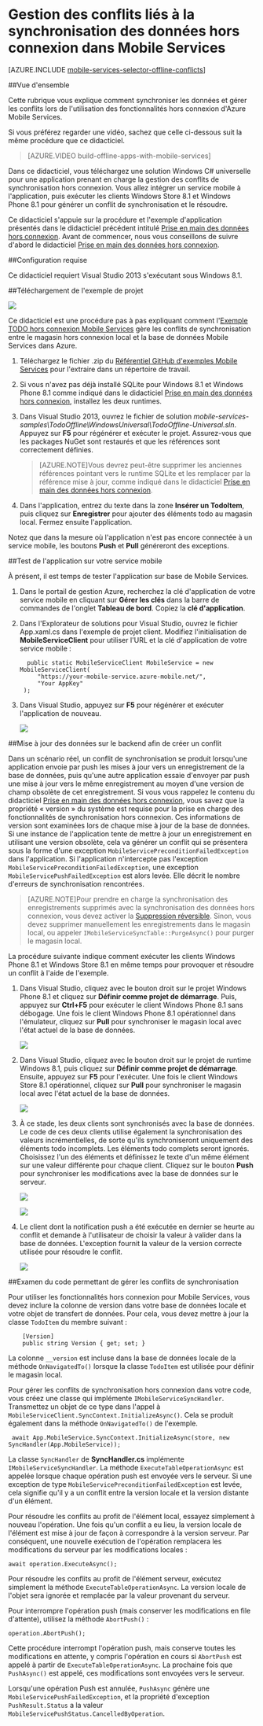 <properties 
	pageTitle="Gestion des conflits liés aux données hors connexion dans les applications Windows universelles | Microsoft Azure" 
	description="Apprenez à gérer les conflits à l'aide d'Azure Mobile Services lors de la synchronisation des données hors connexion dans votre application Windows universelle" 
	documentationCenter="windows" 
	authors="wesmc7777" 
	manager="dwrede" 
	editor="" 
	services="mobile-services"/>

<tags 
	ms.service="mobile-services" 
	ms.workload="mobile" 
	ms.tgt_pltfrm="mobile-windows-store" 
	ms.devlang="dotnet" 
	ms.topic="article" 
	ms.date="07/23/2015" 
	ms.author="glenga"/>


# Gestion des conflits liés à la synchronisation des données hors connexion dans Mobile Services

[AZURE.INCLUDE [mobile-services-selector-offline-conflicts](../../includes/mobile-services-selector-offline-conflicts.md)]

##Vue d'ensemble

Cette rubrique vous explique comment synchroniser les données et gérer les conflits lors de l'utilisation des fonctionnalités hors connexion d'Azure Mobile Services.

Si vous préférez regarder une vidéo, sachez que celle ci-dessous suit la même procédure que ce didacticiel.

> [AZURE.VIDEO build-offline-apps-with-mobile-services]

Dans ce didacticiel, vous téléchargez une solution Windows C# universelle pour une application prenant en charge la gestion des conflits de synchronisation hors connexion. Vous allez intégrer un service mobile à l'application, puis exécuter les clients Windows Store 8.1 et Windows Phone 8.1 pour générer un conflit de synchronisation et le résoudre.

Ce didacticiel s'appuie sur la procédure et l'exemple d'application présentés dans le didacticiel précédent intitulé [Prise en main des données hors connexion]. Avant de commencer, nous vous conseillons de suivre d'abord le didacticiel [Prise en main des données hors connexion].


##Configuration requise

Ce didacticiel requiert Visual Studio 2013 s'exécutant sous Windows 8.1.


##Téléchargement de l'exemple de projet

![][0]

Ce didacticiel est une procédure pas à pas expliquant comment l'[Exemple TODO hors connexion Mobile Services] gère les conflits de synchronisation entre le magasin hors connexion local et la base de données Mobile Services dans Azure.

1. Téléchargez le fichier .zip du [Référentiel GitHub d'exemples Mobile Services] pour l'extraire dans un répertoire de travail. 

2. Si vous n'avez pas déjà installé SQLite pour Windows 8.1 et Windows Phone 8.1 comme indiqué dans le didacticiel [Prise en main des données hors connexion], installez les deux runtimes.

3. Dans Visual Studio 2013, ouvrez le fichier de solution *mobile-services-samples\\TodoOffline\\WindowsUniversal\\TodoOffline-Universal.sln*. Appuyez sur **F5** pour régénérer et exécuter le projet. Assurez-vous que les packages NuGet sont restaurés et que les références sont correctement définies.

    >[AZURE.NOTE]Vous devrez peut-être supprimer les anciennes références pointant vers le runtime SQLite et les remplacer par la référence mise à jour, comme indiqué dans le didacticiel [Prise en main des données hors connexion].

4. Dans l'application, entrez du texte dans la zone **Insérer un TodoItem**, puis cliquez sur **Enregistrer** pour ajouter des éléments todo au magasin local. Fermez ensuite l'application.

Notez que dans la mesure où l'application n'est pas encore connectée à un service mobile, les boutons **Push** et **Pull** généreront des exceptions.




##Test de l'application sur votre service mobile

À présent, il est temps de tester l'application sur base de Mobile Services.

1. Dans le portail de gestion Azure, recherchez la clé d'application de votre service mobile en cliquant sur **Gérer les clés** dans la barre de commandes de l'onglet **Tableau de bord**. Copiez la **clé d'application**.

2. Dans l'Explorateur de solutions pour Visual Studio, ouvrez le fichier App.xaml.cs dans l'exemple de projet client. Modifiez l'initialisation de **MobileServiceClient** pour utiliser l'URL et la clé d'application de votre service mobile :

         public static MobileServiceClient MobileService = new MobileServiceClient(
            "https://your-mobile-service.azure-mobile.net/",
            "Your AppKey"
        );

3. Dans Visual Studio, appuyez sur **F5** pour régénérer et exécuter l'application de nouveau.

    ![][0]


##Mise à jour des données sur le backend afin de créer un conflit

Dans un scénario réel, un conflit de synchronisation se produit lorsqu'une application envoie par push les mises à jour vers un enregistrement de la base de données, puis qu'une autre application essaie d'envoyer par push une mise à jour vers le même enregistrement au moyen d'une version de champ obsolète de cet enregistrement. Si vous vous rappelez le contenu du didacticiel [Prise en main des données hors connexion], vous savez que la propriété « version » du système est requise pour la prise en charge des fonctionnalités de synchronisation hors connexion. Ces informations de version sont examinées lors de chaque mise à jour de la base de données. Si une instance de l'application tente de mettre à jour un enregistrement en utilisant une version obsolète, cela va générer un conflit qui se présentera sous la forme d'une exception `MobileServicePreconditionFailedException` dans l'application. Si l'application n'intercepte pas l'exception `MobileServicePreconditionFailedException`, une exception `MobileServicePushFailedException` est alors levée. Elle décrit le nombre d'erreurs de synchronisation rencontrées.

>[AZURE.NOTE]Pour prendre en charge la synchronisation des enregistrements supprimés avec la synchronisation des données hors connexion, vous devez activer la [Suppression réversible](mobile-services-using-soft-delete.md). Sinon, vous devez supprimer manuellement les enregistrements dans le magasin local, ou appeler `IMobileServiceSyncTable::PurgeAsync()` pour purger le magasin local.


La procédure suivante indique comment exécuter les clients Windows Phone 8.1 et Windows Store 8.1 en même temps pour provoquer et résoudre un conflit à l'aide de l'exemple.

1. Dans Visual Studio, cliquez avec le bouton droit sur le projet Windows Phone 8.1 et cliquez sur **Définir comme projet de démarrage**. Puis, appuyez sur **Ctrl+F5** pour exécuter le client Windows Phone 8.1 sans débogage. Une fois le client Windows Phone 8.1 opérationnel dans l'émulateur, cliquez sur **Pull** pour synchroniser le magasin local avec l'état actuel de la base de données.
 
    ![][3]
 
   
2. Dans Visual Studio, cliquez avec le bouton droit sur le projet de runtime Windows 8.1, puis cliquez sur **Définir comme projet de démarrage**. Ensuite, appuyez sur **F5** pour l'exécuter. Une fois le client Windows Store 8.1 opérationnel, cliquez sur **Pull** pour synchroniser le magasin local avec l'état actuel de la base de données.

    ![][4]
 
3. À ce stade, les deux clients sont synchronisés avec la base de données. Le code de ces deux clients utilise également la synchronisation des valeurs incrémentielles, de sorte qu'ils synchroniseront uniquement des éléments todo incomplets. Les éléments todo complets seront ignorés. Choisissez l'un des éléments et définissez le texte d'un même élément sur une valeur différente pour chaque client. Cliquez sur le bouton **Push** pour synchroniser les modifications avec la base de données sur le serveur.

    ![][5]

    ![][6]


4. Le client dont la notification push a été exécutée en dernier se heurte au conflit et demande à l'utilisateur de choisir la valeur à valider dans la base de données. L'exception fournit la valeur de la version correcte utilisée pour résoudre le conflit.

    ![][7]



##Examen du code permettant de gérer les conflits de synchronisation

Pour utiliser les fonctionnalités hors connexion pour Mobile Services, vous devez inclure la colonne de version dans votre base de données locale et votre objet de transfert de données. Pour cela, vous devez mettre à jour la classe `TodoItem` du membre suivant :

        [Version]
        public string Version { get; set; }

La colonne `__version` est incluse dans la base de données locale de la méthode `OnNavigatedTo()` lorsque la classe `TodoItem` est utilisée pour définir le magasin local.

Pour gérer les conflits de synchronisation hors connexion dans votre code, vous créez une classe qui implémente `IMobileServiceSyncHandler`. Transmettez un objet de ce type dans l'appel à `MobileServiceClient.SyncContext.InitializeAsync()`. Cela se produit également dans la méthode `OnNavigatedTo()` de l'exemple.

     await App.MobileService.SyncContext.InitializeAsync(store, new SyncHandler(App.MobileService));

La classe `SyncHandler` de **SyncHandler.cs** implémente `IMobileServiceSyncHandler`. La méthode `ExecuteTableOperationAsync` est appelée lorsque chaque opération push est envoyée vers le serveur. Si une exception de type `MobileServicePreconditionFailedException` est levée, cela signifie qu'il y a un conflit entre la version locale et la version distante d'un élément.

Pour résoudre les conflits au profit de l'élément local, essayez simplement à nouveau l'opération. Une fois qu'un conflit a eu lieu, la version locale de l'élément est mise à jour de façon à correspondre à la version serveur. Par conséquent, une nouvelle exécution de l'opération remplacera les modifications du serveur par les modifications locales :

    await operation.ExecuteAsync(); 

Pour résoudre les conflits au profit de l'élément serveur, exécutez simplement la méthode `ExecuteTableOperationAsync`. La version locale de l'objet sera ignorée et remplacée par la valeur provenant du serveur.

Pour interrompre l'opération push (mais conserver les modifications en file d'attente), utilisez la méthode `AbortPush()` :

    operation.AbortPush();

Cette procédure interrompt l'opération push, mais conserve toutes les modifications en attente, y compris l'opération en cours si `AbortPush` est appelé à partir de `ExecuteTableOperationAsync`. La prochaine fois que `PushAsync()` est appelé, ces modifications sont envoyées vers le serveur.

Lorsqu'une opération Push est annulée, `PushAsync` génère une `MobileServicePushFailedException`, et la propriété d'exception `PushResult.Status` a la valeur `MobileServicePushStatus.CancelledByOperation`.



<!-- Images -->
[0]: ./media/mobile-services-windows-store-dotnet-handling-conflicts-offline-data/mobile-services-handling-conflicts-app-run1.png
[1]: ./media/mobile-services-windows-store-dotnet-handling-conflicts-offline-data/javascript-backend-database.png
[2]: ./media/mobile-services-windows-store-dotnet-handling-conflicts-offline-data/dotnet-backend-database.png
[3]: ./media/mobile-services-windows-store-dotnet-handling-conflicts-offline-data/wp81-view.png
[4]: ./media/mobile-services-windows-store-dotnet-handling-conflicts-offline-data/win81-view.png
[5]: ./media/mobile-services-windows-store-dotnet-handling-conflicts-offline-data/wp81-edit-text.png
[6]: ./media/mobile-services-windows-store-dotnet-handling-conflicts-offline-data/win81-edit-text.png
[7]: ./media/mobile-services-windows-store-dotnet-handling-conflicts-offline-data/conflict.png




<!-- URLs -->
[Handling conflicts code sample]: http://go.microsoft.com/fwlink/?LinkId=394787
[Get started with Mobile Services]: ../mobile-services-windows-store-get-started.md
[Prise en main des données hors connexion]: mobile-services-windows-store-dotnet-get-started-offline-data.md
[SQLite for Windows 8.1]: http://go.microsoft.com/fwlink/?LinkId=394776
[Azure Management Portal]: https://manage.windowsazure.com/
[Handling Database Conflicts]: mobile-services-windows-store-dotnet-handle-database-conflicts.md#test-app
[Référentiel GitHub d'exemples Mobile Services]: http://go.microsoft.com/fwlink/?LinkId=512865
[Exemple TODO hors connexion Mobile Services]: http://go.microsoft.com/fwlink/?LinkId=512866
 

<!---HONumber=Sept15_HO2-->